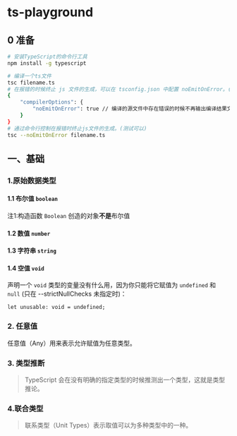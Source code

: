 # ts-playground

## 0 准备

```bash
# 安装TypeScript的命令行工具
npm install -g typescript

# 编译一个ts文件
tsc filename.ts
# 在报错的时候终止 js 文件的生成，可以在 tsconfig.json 中配置 noEmitOnError。(目前测试还是能生成的，原因未知。)
{
    "compilerOptions": {
        "noEmitOnError": true // 编译的源文件中存在错误的时候不再输出编译结果文件
    }
}
# 通过命令行控制在报错时终止js文件的生成。(测试可以)
tsc --noEmitOnError filename.ts
```

## 一、基础

### 1.原始数据类型

#### 1.1 布尔值 `boolean`

注1:构造函数 `Boolean` 创造的对象**不是**布尔值

#### 1.2 数值 `number`

#### 1.3 字符串 `string`

#### 1.4 空值 `void`

声明一个 `void` 类型的变量没有什么用，因为你只能将它赋值为 `undefined` 和 `null` (只在 --strictNullChecks 未指定时)：

```tsx
let unusable: void = undefined;
```

### 2. 任意值

任意值（Any）用来表示允许赋值为任意类型。

### 3. 类型推断

> TypeScript 会在没有明确的指定类型的时候推测出一个类型，这就是类型推论。

### 4.联合类型

> 联系类型（Unit Types）表示取值可以为多种类型中的一种。

